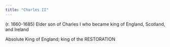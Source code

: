 ```yaml
---
title: "Charles II"
---
```

(r. 1660-1685) Elder son of Charles I who became king of England, Scotland, and Ireland

Absolute King of England; king of the RESTORATION


